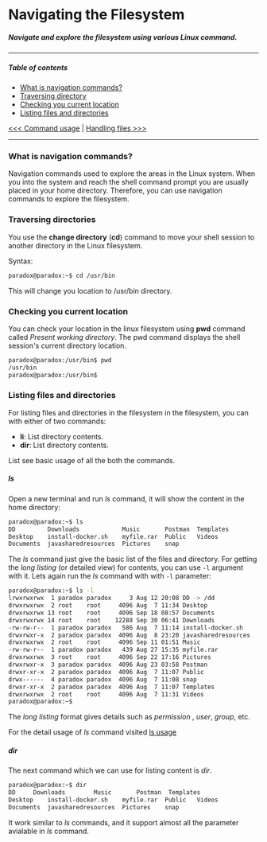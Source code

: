 
# Navigating the Filesystem

#####  Navigate and explore the filesystem using various Linux command.

----------

##### Table of contents


- [What is navigation commands?](#what-is-navigation-commands)
- [Traversing directory](#traversing-directories)
- [Checking you current location](#checking-you-current-location)
- [Listing files and directories](#listing-files-and-directories)


[<<< Command usage](README.md) | [Handling files >>>](102-handling-files.md)


----------

### What is navigation commands?

Navigation commands used to explore the areas in the Linux system. When you into the system and reach the shell command prompt you are usually placed in your home directory. Therefore, you can use navigation commands to explore the filesystem.


### Traversing directories

You use the **change directory** (**cd**) command to move your shell session to another directory in the Linux filesystem.

Syntax:

```bash
paradox@paradox:~$ cd /usr/bin
```

This will change you location to /usr/bin directory.



### Checking you current location

You can check your location in the linux filesystem using **pwd** command called *Present working directory*. The pwd command displays the shell session's current directory location.


```bash
paradox@paradox:/usr/bin$ pwd
/usr/bin
paradox@paradox:/usr/bin$
```



### Listing files and directories

For listing files and directories in the filesystem in the filesystem, you can with either of two commands:

- **li**: List directory contents.
- **dir**: List directory contents.

List see basic usage of all the both the commands.

##### ls

Open a new terminal and run *ls* command, it will show the content in the home directory:

```bash
paradox@paradox:~$ ls
DD         Downloads            Music       Postman  Templates
Desktop    install-docker.sh    myfile.rar  Public   Videos
Documents  javasharedresources  Pictures    snap
```

The *ls* command just give the basic list of the files and directory. For getting the *long listing* (or detailed view) for contents, you can use `-l` argument with it. Lets again run the *ls* command with with `-l` parameter:

```bash
paradox@paradox:~$ ls -l
lrwxrwxrwx  1 paradox paradox     3 Aug 12 20:08 DD -> /dd
drwxrwxrwx  2 root    root     4096 Aug  7 11:34 Desktop
drwxrwxrwx 13 root    root     4096 Sep 18 08:57 Documents
drwxrwxrwx 14 root    root    12288 Sep 30 06:41 Downloads
-rw-rw-r--  1 paradox paradox   586 Aug  7 11:14 install-docker.sh
drwxrwxr-x  2 paradox paradox  4096 Aug  8 23:20 javasharedresources
drwxrwxrwx  2 root    root     4096 Sep 11 01:51 Music
-rw-rw-r--  1 paradox paradox   439 Aug 27 15:35 myfile.rar
drwxrwxrwx  3 root    root     4096 Sep 22 17:16 Pictures
drwxrwxr-x  3 paradox paradox  4096 Aug 23 03:58 Postman
drwxr-xr-x  2 paradox paradox  4096 Aug  7 11:07 Public
drwx------  4 paradox paradox  4096 Aug  7 11:08 snap
drwxr-xr-x  2 paradox paradox  4096 Aug  7 11:07 Templates
drwxrwxrwx  2 root    root     4096 Aug  7 11:31 Videos
paradox@paradox:~$ 
```

The *long listing* format gives details such as *permission* , *user*,  *group*, etc. 

For the detail usage of *ls* command visited [ls usage](/101-command/101-ls.md)

##### dir

The next command which we can use for listing content is *dir*. 

```bash
paradox@paradox:~$ dir
DD	   Downloads		Music	    Postman  Templates
Desktop    install-docker.sh	myfile.rar  Public   Videos
Documents  javasharedresources	Pictures    snap
```

It work similar to *ls* commands, and it support almost all the parameter avialable in *ls* command.